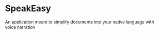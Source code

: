 # SpeakEasy
An application meant to simplify documents into your native language with voice narration
